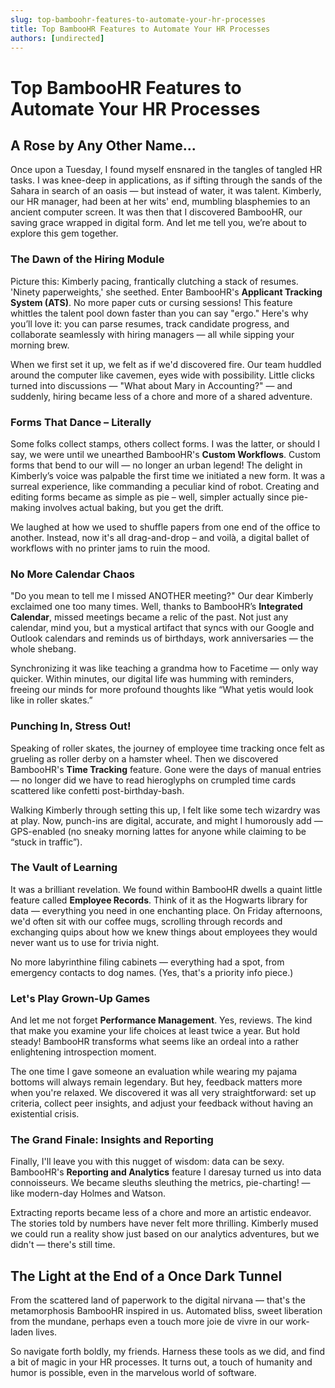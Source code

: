 ```yaml
---
slug: top-bamboohr-features-to-automate-your-hr-processes
title: Top BambooHR Features to Automate Your HR Processes
authors: [undirected]
---
```



# Top BambooHR Features to Automate Your HR Processes

## A Rose by Any Other Name...

Once upon a Tuesday, I found myself ensnared in the tangles of tangled HR tasks. I was knee-deep in applications, as if sifting through the sands of the Sahara in search of an oasis — but instead of water, it was talent. Kimberly, our HR manager, had been at her wits' end, mumbling blasphemies to an ancient computer screen. It was then that I discovered BambooHR, our saving grace wrapped in digital form. And let me tell you, we’re about to explore this gem together.

### The Dawn of the Hiring Module

Picture this: Kimberly pacing, frantically clutching a stack of resumes. 'Ninety paperweights,' she seethed. Enter BambooHR's **Applicant Tracking System (ATS)**. No more paper cuts or cursing sessions! This feature whittles the talent pool down faster than you can say "ergo." Here's why you’ll love it: you can parse resumes, track candidate progress, and collaborate seamlessly with hiring managers — all while sipping your morning brew.

When we first set it up, we felt as if we'd discovered fire. Our team huddled around the computer like cavemen, eyes wide with possibility. Little clicks turned into discussions — "What about Mary in Accounting?" — and suddenly, hiring became less of a chore and more of a shared adventure.

### Forms That Dance – Literally

Some folks collect stamps, others collect forms. I was the latter, or should I say, we were until we unearthed BambooHR's **Custom Workflows**. Custom forms that bend to our will — no longer an urban legend! The delight in Kimberly’s voice was palpable the first time we initiated a new form. It was a surreal experience, like commanding a peculiar kind of robot. Creating and editing forms became as simple as pie – well, simpler actually since pie-making involves actual baking, but you get the drift.

We laughed at how we used to shuffle papers from one end of the office to another. Instead, now it's all drag-and-drop – and voilà, a digital ballet of workflows with no printer jams to ruin the mood.

### No More Calendar Chaos

"Do you mean to tell me I missed ANOTHER meeting?" Our dear Kimberly exclaimed one too many times. Well, thanks to BambooHR’s **Integrated Calendar**, missed meetings became a relic of the past. Not just any calendar, mind you, but a mystical artifact that syncs with our Google and Outlook calendars and reminds us of birthdays, work anniversaries — the whole shebang.

Synchronizing it was like teaching a grandma how to Facetime — only way quicker. Within minutes, our digital life was humming with reminders, freeing our minds for more profound thoughts like “What yetis would look like in roller skates.”

### Punching In, Stress Out!

Speaking of roller skates, the journey of employee time tracking once felt as grueling as roller derby on a hamster wheel. Then we discovered BambooHR's **Time Tracking** feature. Gone were the days of manual entries — no longer did we have to read hieroglyphs on crumpled time cards scattered like confetti post-birthday-bash.

Walking Kimberly through setting this up, I felt like some tech wizardry was at play. Now, punch-ins are digital, accurate, and might I humorously add — GPS-enabled (no sneaky morning lattes for anyone while claiming to be “stuck in traffic”).

### The Vault of Learning

It was a brilliant revelation. We found within BambooHR dwells a quaint little feature called **Employee Records**. Think of it as the Hogwarts library for data — everything you need in one enchanting place. On Friday afternoons, we'd often sit with our coffee mugs, scrolling through records and exchanging quips about how we knew things about employees they would never want us to use for trivia night.

No more labyrinthine filing cabinets — everything had a spot, from emergency contacts to dog names. (Yes, that's a priority info piece.)

### Let's Play Grown-Up Games

And let me not forget **Performance Management**. Yes, reviews. The kind that make you examine your life choices at least twice a year. But hold steady! BambooHR transforms what seems like an ordeal into a rather enlightening introspection moment.

The one time I gave someone an evaluation while wearing my pajama bottoms will always remain legendary. But hey, feedback matters more when you're relaxed. We discovered it was all very straightforward: set up criteria, collect peer insights, and adjust your feedback without having an existential crisis.

### The Grand Finale: Insights and Reporting

Finally, I'll leave you with this nugget of wisdom: data can be sexy. BambooHR's **Reporting and Analytics** feature I daresay turned us into data connoisseurs. We became sleuths sleuthing the metrics, pie-charting! — like modern-day Holmes and Watson.

Extracting reports became less of a chore and more an artistic endeavor. The stories told by numbers have never felt more thrilling. Kimberly mused we could run a reality show just based on our analytics adventures, but we didn't — there's still time.

## The Light at the End of a Once Dark Tunnel

From the scattered land of paperwork to the digital nirvana — that's the metamorphosis BambooHR inspired in us. Automated bliss, sweet liberation from the mundane, perhaps even a touch more joie de vivre in our work-laden lives.

So navigate forth boldly, my friends. Harness these tools as we did, and find a bit of magic in your HR processes. It turns out, a touch of humanity and humor is possible, even in the marvelous world of software.
```

